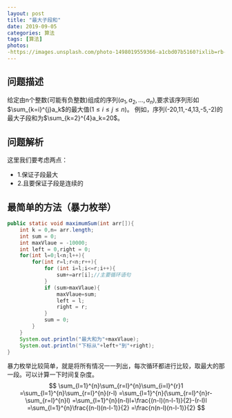 ```yaml
---
layout: post
title: "最大子段和"
date: 2019-09-05
categories: 算法
tags: [算法]
photos:
-https://images.unsplash.com/photo-1498019559366-a1cbd07b5160?ixlib=rb-1.2.1&ixid=eyJhcHBfaWQiOjEyMDd9&auto=format&fit=crop&w=500&q=60
---
```



## 问题描述
给定由n个整数(可能有负整数)组成的序列($a_1,a_2,...,a_n$),要求该序列形如$\sum_{k=i}^{j}a_k$的最大值($1\leq i \leq j \leq n$)。
 例如，序列(-20,11,-4,13,-5,-2)的最大子段和为$\sum_{k=2}^{4}a_k=20$。

## 问题解析
这里我们要考虑两点：
+ 1.保证子段最大
+ 2.且要保证子段是连续的

## 最简单的方法（暴力枚举）

```java
public static void maximumSum(int arr[]){
    int k = 0,n= arr.length;
    int sum = 0;
    int maxVlaue = -10000;
    int left = 0,right = 0;
    for(int l=0;l<n;l++){
        for(int r=l;r<n;r++){
            for (int i=l;i<=r;i++){
                sum+=arr[i];//主要循环语句
            }
            if (sum>maxVlaue){
                maxVlaue=sum;
                left = l;
                right = r;
            }
            sum = 0;
        }
    }
    System.out.println("最大和为"+maxVlaue);
    System.out.println("下标从"+left+"到"+right);
}
```
暴力枚举比较简单，就是将所有情况一一列出，每次循环都进行比较，取最大的那一段。可以计算一下时间复杂度。  
$$
\sum_{l=1}^{n}\sum_{r=l}^{n}\sum_{i=l}^{r}1  
=\sum_{l=1}^{n}\sum_{r=l}^{n}(r-l)  
=\sum_{l=1}^{n}(\sum_{r=l}^{n}r-\sum_{r=l}^{n}l)  
=\sum_{l=1}^{n}(n-l)l+\frac{(n-l)(n-l-1)}{2}-(r-l)l  
=\sum_{l=1}^{n}\frac{(n-l)(n-l-1)}{2}  
=\frac{n(n-l)(n-l-1)}{2}
$$


## 
